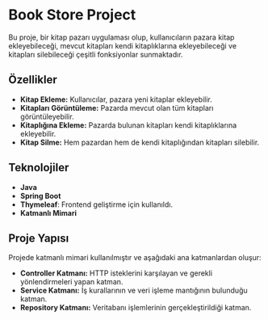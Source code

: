 # Book Store Project

Bu proje, bir kitap pazarı uygulaması olup, kullanıcıların pazara kitap ekleyebileceği, mevcut kitapları kendi kitaplıklarına ekleyebileceği ve kitapları silebileceği çeşitli fonksiyonlar sunmaktadır. 

## Özellikler

- **Kitap Ekleme:** Kullanıcılar, pazara yeni kitaplar ekleyebilir.
- **Kitapları Görüntüleme:** Pazarda mevcut olan tüm kitapları görüntüleyebilir.
- **Kitaplığına Ekleme:** Pazarda bulunan kitapları kendi kitaplıklarına ekleyebilir.
- **Kitap Silme:** Hem pazardan hem de kendi kitaplığından kitapları silebilir.

## Teknolojiler

- **Java**
- **Spring Boot**
- **Thymeleaf**: Frontend geliştirme için kullanıldı.
- **Katmanlı Mimari**

## Proje Yapısı

Projede katmanlı mimari kullanılmıştır ve aşağıdaki ana katmanlardan oluşur:

- **Controller Katmanı:** HTTP isteklerini karşılayan ve gerekli yönlendirmeleri yapan katman.
- **Service Katmanı:** İş kurallarının ve veri işleme mantığının bulunduğu katman.
- **Repository Katmanı:** Veritabanı işlemlerinin gerçekleştirildiği katman.

